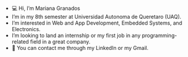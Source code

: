 - 💻 Hi, I’m Mariana Granados
- I’m in my 8th semester at Universidad Autonoma de Queretaro (UAQ).
- I’m interested in Web and App Development, Embedded Systems, and Electronics.
- I’m looking to land an internship or my first job in any programming-related field in a great company.
- 📧 You can contact me through my LinkedIn or my Gmail. 

<!---
MarianaGranados-09/MarianaGranados-09 is a ✨ special ✨ repository because its `README.md` (this file) appears on your GitHub profile.
You can click the Preview link to take a look at your changes.
--->
